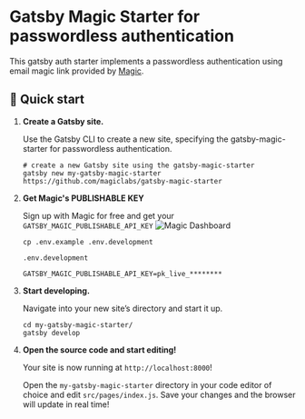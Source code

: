 # Gatsby Magic Starter for passwordless authentication

This gatsby auth starter implements a passwordless authentication using email magic link provided by [Magic](https://magic.link).

## 🚀 Quick start

1.  **Create a Gatsby site.**

    Use the Gatsby CLI to create a new site, specifying the gatsby-magic-starter for passwordless authentication.

    ```shell
    # create a new Gatsby site using the gatsby-magic-starter
    gatsby new my-gatsby-magic-starter https://github.com/magiclabs/gatsby-magic-starter
    ```

1.  **Get Magic's PUBLISHABLE KEY**

    Sign up with Magic for free and get your `GATSBY_MAGIC_PUBLISHABLE_API_KEY`
    ![Magic Dashboard](https://dev-to-uploads.s3.amazonaws.com/uploads/articles/rpp4w4g0ebm9jq2c84u8.png)

    ```shell
    cp .env.example .env.development
    ```

    `.env.development`

    ```text
    GATSBY_MAGIC_PUBLISHABLE_API_KEY=pk_live_********
    ```

1.  **Start developing.**

    Navigate into your new site’s directory and start it up.

    ```shell
    cd my-gatsby-magic-starter/
    gatsby develop
    ```

1.  **Open the source code and start editing!**

    Your site is now running at `http://localhost:8000`!

    Open the `my-gatsby-magic-starter` directory in your code editor of choice and edit `src/pages/index.js`. Save your changes and the browser will update in real time!
